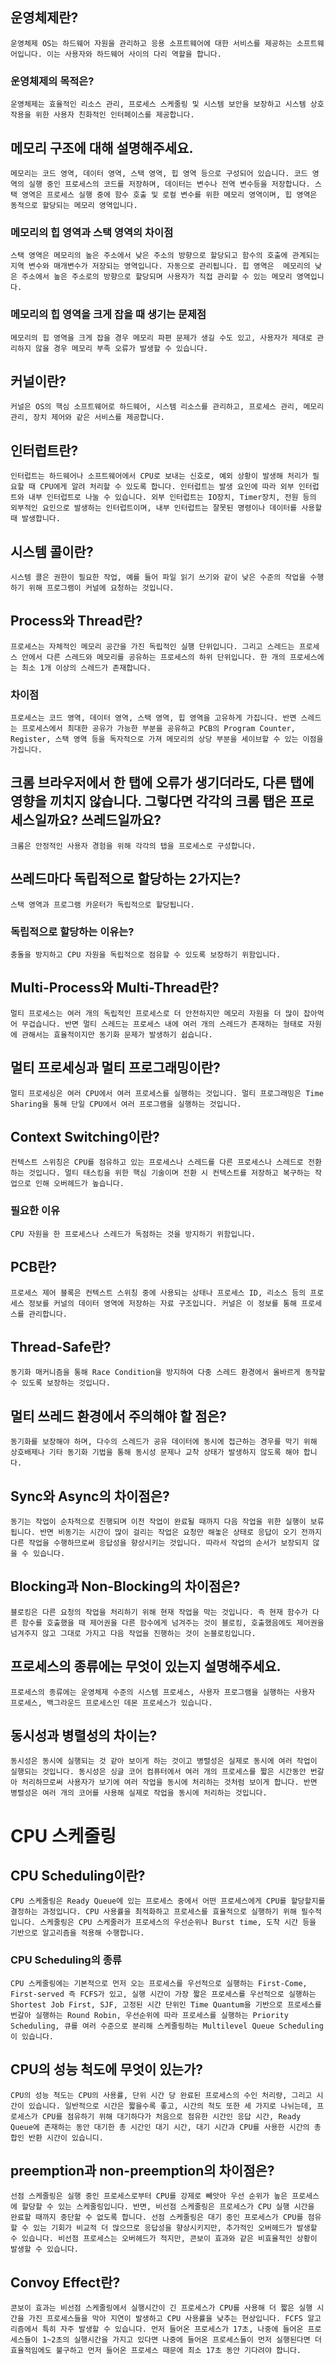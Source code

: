 ## 운영체제란?
    운영체제 OS는 하드웨어 자원을 관리하고 응용 소프트웨어에 대한 서비스를 제공하는 소프트웨어입니다. 이는 사용자와 하드웨어 사이의 다리 역할을 합니다.

### 운영체제의 목적은?
    운영체제는 효율적인 리소스 관리, 프로세스 스케줄링 및 시스템 보안을 보장하고 시스템 상호 작용을 위한 사용자 친화적인 인터페이스를 제공합니다.

## 메모리 구조에 대해 설명해주세요.
    메모리는 코드 영역, 데이터 영역, 스택 영역, 힙 영역 등으로 구성되어 있습니다. 코드 영역의 실행 중인 프로세스의 코드를 저장하며, 데이터는 변수나 전역 변수등을 저장합니다. 스택 영역은 프로세스 실행 중에 함수 호출 및 로컬 변수를 위한 메모리 영역이며, 힙 영역은 동적으로 할당되는 메모리 영역입니다.

###  메모리의 힙 영역과 스택 영역의 차이점
    스택 영역은 메모리의 높은 주소에서 낮은 주소의 방향으로 할당되고 함수의 호출에 관계되는 지역 변수와 매개변수가 저장되는 영역입니다. 자동으로 관리됩니다. 힙 영역은  메모리의 낮은 주소에서 높은 주소로의 방향으로 할당되며 사용자가 직접 관리할 수 있는 메모리 영역입니다.

### 메모리의 힙 영역을 크게 잡을 때 생기는 문제점
    메모리의 힙 영역을 크게 잡을 경우 메모리 파편 문제가 생길 수도 있고, 사용자가 제대로 관리하지 않을 경우 메모리 부족 오류가 발생할 수 있습니다.

## 커널이란?
    커널은 OS의 핵심 소프트웨어로 하드웨어, 시스템 리소스를 관리하고, 프로세스 관리, 메모리 관리, 장치 제어와 같은 서비스를 제공합니다.

## 인터럽트란?
    인터럽트는 하드웨어나 소프트웨어에서 CPU로 보내는 신호로, 예외 상황이 발생해 처리가 필요할 때 CPU에게 알려 처리할 수 있도록 합니다. 인터럽트는 발생 요인에 따라 외부 인터럽트와 내부 인터럽트로 나눌 수 있습니다. 외부 인터럽트는 IO장치, Timer장치, 전원 등의 외부적인 요인으로 발생하는 인터럽트이며, 내부 인터럽트는 잘못된 명령이나 데이터를 사용할 때 발생합니다.

## 시스템 콜이란?
    시스템 콜은 권한이 필요한 작업, 예를 들어 파일 읽기 쓰기와 같이 낮은 수준의 작업을 수행하기 위해 프로그램이 커널에 요청하는 것입니다.

## Process와 Thread란?
    프로세스는 자체적인 메모리 공간을 가진 독립적인 실행 단위입니다. 그리고 스레드는 프로세스 안에서 다른 스레드와 메모리를 공유하는 프로세스의 하위 단위입니다. 한 개의 프로세스에는 최소 1개 이상의 스레드가 존재합니다.

### 차이점
    프로세스는 코드 영역, 데이터 영역, 스택 영역, 힙 영역을 고유하게 가집니다. 반면 스레드는 프로세스에서 최대한 공유가 가능한 부분을 공유하고 PCB의 Program Counter, Register, 스택 영역 등을 독자적으로 가져 메모리의 상당 부분을 세이브할 수 있는 이점을 가집니다.

## 크롬 브라우저에서 한 탭에 오류가 생기더라도, 다른 탭에 영향을 끼치지 않습니다. 그렇다면 각각의 크롬 탭은 프로세스일까요? 쓰레드일까요?
    크롬은 안정적인 사용자 경험을 위해 각각의 탭을 프로세스로 구성합니다.

## 쓰레드마다 독립적으로 할당하는 2가지는?
    스택 영역과 프로그램 카운터가 독립적으로 할당됩니다.

### 독립적으로 할당하는 이유는?
    충돌을 방지하고 CPU 자원을 독립적으로 점유할 수 있도록 보장하기 위함입니다.

## Multi-Process와 Multi-Thread란?
    멀티 프로세스는 여러 개의 독립적인 프로세스로 더 안전하지만 메모리 자원을 더 많이 잡아먹어 무겁습니다. 반면 멀티 스레드는 프로세스 내에 여러 개의 스레드가 존재하는 형태로 자원에 관해서는 효율적이지만 동기화 문제가 발생하기 쉽습니다.


## 멀티 프로세싱과 멀티 프로그래밍이란?
    멀티 프로세싱은 여러 CPU에서 여러 프로세스를 실행하는 것입니다. 멀티 프로그래밍은 Time Sharing을 통해 단일 CPU에서 여러 프로그램을 실행하는 것입니다.

## Context Switching이란?
    컨텍스트 스위칭은 CPU를 점유하고 있는 프로세스나 스레드를 다른 프로세스나 스레드로 전환하는 것입니다. 멀티 태스킹을 위한 핵심 기술이며 전환 시 컨텍스트를 저장하고 복구하는 작업으로 인해 오버헤드가 높습니다.

### 필요한 이유
    CPU 자원을 한 프로세스나 스레드가 독점하는 것을 방지하기 위함입니다.

## PCB란?
    프로세스 제어 블록은 컨텍스트 스위칭 중에 사용되는 상태나 프로세스 ID, 리소스 등의 프로세스 정보를 커널의 데이터 영역에 저장하는 자료 구조입니다. 커널은 이 정보를 통해 프로세스를 관리합니다.

## Thread-Safe란?
    동기화 매커니즘을 통해 Race Condition을 방지하여 다중 스레드 환경에서 올바르게 동작할 수 있도록 보장하는 것입니다.

## 멀티 쓰레드 환경에서 주의해야 할 점은?
    동기화를 보장해야 하며, 다수의 스레드가 공유 데이터에 동시에 접근하는 경우를 막기 위해 상호배제나 기타 동기화 기법을 통해 동시성 문제나 교착 상태가 발생하지 않도록 해야 합니다.

## Sync와 Async의 차이점은?
    동기는 작업이 순차적으로 진행되며 이전 작업이 완료될 때까지 다음 작업을 위한 실행이 보류됩니다. 반면 비동기는 시간이 많이 걸리는 작업은 요청만 해놓은 상태로 응답이 오기 전까지 다른 작업을 수행하므로써 응답성을 향상시키는 것입니다. 따라서 작업의 순서가 보장되지 않을 수 있습니다.

## Blocking과 Non-Blocking의 차이점은?
    블로킹은 다른 요청의 작업을 처리하기 위해 현재 작업을 막는 것입니다. 즉 현재 함수가 다른 함수를 호출했을 때 제어권을 다른 함수에게 넘겨주는 것이 블로킹, 호출했음에도 제어권을 넘겨주지 않고 그대로 가지고 다음 작업을 진행하는 것이 논블로킹입니다.

## 프로세스의 종류에는 무엇이 있는지 설명해주세요.
    프로세스의 종류에는 운영체제 수준의 시스템 프로세스, 사용자 프로그램을 실행하는 사용자 프로세스, 백그라운드 프로세스인 데몬 프로세스가 있습니다.

## 동시성과 병렬성의 차이는?
    동시성은 동시에 실행되는 것 같아 보이게 하는 것이고 병렬성은 실제로 동시에 여러 작업이 실행되는 것입니다. 동시성은 싱글 코어 컴퓨터에서 여러 개의 프로세스를 짧은 시간동안 번갈아 처리하므로써 사용자가 보기에 여러 작업을 동시에 처리하는 것처럼 보이게 합니다. 반면 병렬성은 여러 개의 코어를 사용해 실제로 작업을 동시에 처리하는 것입니다.

# CPU 스케줄링

## CPU Scheduling이란?
    CPU 스케줄링은 Ready Queue에 있는 프로세스 중에서 어떤 프로세스에게 CPU를 할당할지를 결정하는 과정입니다. CPU 사용률을 최적화하고 프로세스를 효율적으로 실행하기 위해 필수적입니다. 스케줄링은 CPU 스케줄러가 프로세스의 우선순위나 Burst time, 도착 시간 등을 기반으로 알고리즘을 적용해 수행합니다.

### CPU Scheduling의 종류
    CPU 스케줄링에는 기본적으로 먼저 오는 프로세스를 우선적으로 실행하는 First-Come, First-served 즉 FCFS가 있고, 실행 시간이 가장 짧은 프로세스를 우선적으로 실행하는 Shortest Job First, SJF, 고정된 시간 단위인 Time Quantum을 기반으로 프로세스를 번갈아 실행하는 Round Robin, 우선순위에 따라 프로세스를 실행하는 Priority Scheduling, 큐를 여러 수준으로 분리해 스케줄링하는 Multilevel Queue Scheduling이 있습니다.

## CPU의 성능 척도에 무엇이 있는가?
    CPU의 성능 척도는 CPU의 사용률, 단위 시간 당 완료된 프로세스의 수인 처리량, 그리고 시간이 있습니다. 일반적으로 시간은 짧을수록 좋고, 시간의 척도 또한 세 가지로 나뉘는데, 프로세스가 CPU를 점유하기 위해 대기하다가 처음으로 점유한 시간인 응답 시간, Ready Queue에 존재하는 동안 대기한 총 시간인 대기 시간, 대기 시간과 CPU를 사용한 시간의 총 합인 반환 시간이 있습니디.

## preemption과 non-preemption의 차이점은?
    선점 스케줄링은 실행 중인 프로세스로부터 CPU를 강제로 빼앗아 우선 순위가 높은 프로세스에 할당할 수 있는 스케줄링입니다. 반면, 비선점 스케줄링은 프로세스가 CPU 실행 시간을 완료할 때까지 중단할 수 없도록 합니다. 선점 스케줄링은 대기 중인 프로세스가 CPU를 점유할 수 있는 기회가 비교적 더 많으므로 응답성을 향상시키지만, 추가적인 오버헤드가 발생할 수 있습니다. 비선점 프로세스는 오버헤드가 적지만, 콘보이 효과와 같은 비효율적인 상황이 발생할 수 있습니다.

## Convoy Effect란?
    콘보이 효과는 비선점 스케줄링에서 실행시간이 긴 프로세스가 CPU를 사용해 더 짧은 실행 시간을 가진 프로세스들을 막아 지연이 발생하고 CPU 사용률을 낮추는 현상입니다. FCFS 알고리즘에서 특히 자주 발생할 수 있습니다. 먼저 들어온 프로세스가 17초, 나중에 들어온 프로세스들이 1~2초의 실행시간을 가지고 있다면 나중에 들어온 프로세스들이 먼저 실행된다면 더 효율적임에도 불구하고 먼저 들어온 프로세스 때문에 최소 17초 동안 기다려야 합니다.
